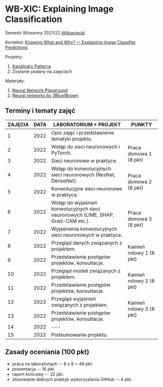 # WB-XIC: Explaining Image Classification

Semestr Wiosenny 2021/22 [@hbaniecki](https://github.com/hbaniecki)

Kontekst: [Knowing What and Why? — Explaining Image Classifier Predictions](https://towardsdatascience.com/knowing-what-and-why-explaining-image-classifier-predictions-680a15043bad)

Projekty:
1. [Kandinsky Patterns](https://www.sciencedirect.com/science/article/pii/S0004370221000977)
2. Zostanie podany na zajęciach

Materiały:
1. [Neural Network Playground](https://playground.tensorflow.org)
2. [Neural networks by 3Blue1Brown](https://www.youtube.com/playlist?list=PLZHQObOWTQDNU6R1_67000Dx_ZCJB-3pi)

## Terminy i tematy zajęć 

<table>
<thead>
  <tr>
    <th>ZAJĘCIA</th>
    <th>DATA</th>
    <th>LABORATORIUM + PROJEKT</th>
    <th>PUNKTY</th>
  </tr>
</thead>
<tbody>
  <tr>
    <td>1</td>
    <td>2022</td>
    <td>Opis zajęć i przedstawienie tematyki projektu.</td>
    <td></td>
  </tr>
    <td>2</td>
    <td>2022</td>
    <td>Wstęp do sieci neuronowych i PyTorch.</td>
    <td rowspan="2">Praca domowa 1 (8 pkt)</td>
  </tr>
    <tr>
    <td>3</td>
    <td>2022</td>
    <td>Sieci neuronowe w praktyce.</td>
  </tr>
  <tr>
  <tr>
    <td>4</td>
    <td>2022</td>
    <td>Wstęp do konwolucyjnych sieci neuronowych (ResNet, DenseNet).</td>
	<td rowspan="2">Praca domowa 2 (8 pkt)</td>
  </tr>
  <tr>
    <td>5</td>
    <td>2022</td>
    <td>Konwolucyjne sieci neuronowe w praktyce.</td>
  </tr>
  <tr>
  <tr>
    <td>6</td>
    <td>2022</td>
    <td>Wstęp do wyjaśnień konwolucyjnych sieci neuronowych (LIME, SHAP, Grad-CAM etc.).</td>
	<td rowspan="2">Praca domowa 3 (8 pkt)</td>
  </tr>
  <tr>
    <td>7</td>
    <td>2022</td>
    <td>Wyjaśnienia konwolucyjnych sieci neuronowych w praktyce.</td>
  </tr>
  <tr>
    <td>8</td>
    <td>2022</td>
    <td>Przegląd danych związanych z projektem.</td>
    <td rowspan="2">Kamień milowy 1 (8 pkt)</td>
  </tr>
  <tr>
    <td>9</td>
    <td>2022</td>
    <td>Przedstawienie postępów projektów, konsultacje.</td>
  </tr>
  <tr>
    <td>10</td>
    <td>2022</td>
    <td>Przegląd modeli związanych z projektem.</td>
    <td rowspan="2">Kamień milowy 2 (8 pkt)</td>
  </tr>
  <tr>
    <td>11</td>
    <td>2022</td>
    <td>Przedstawienie postępów projektów, konsultacje.</td>
  </tr>
  <tr>
    <td>12</td>
    <td>2022</td>
    <td>Przegląd wyjaśnień związanych z projektem.</td>
    <td rowspan="2">Kamień milowy 3 (8 pkt)</td>
  </tr>
  <tr>
    <td>13</td>
    <td>2022</td>
    <td>Przedstawienie postępów projektów, konsultacje.</td>
  </tr>
  <tr>
    <td>14</td>
    <td>2022</td>
    <td>---</td>
    <td></td>
  </tr>

  <tr>
    <td>15</td>
    <td>2022</td>
    <td>Podsumowanie projektu.</td>
    <td></td>
  </tr>
</tbody>
</table>

## Zasady oceniania (100 pkt)
-   praca na laboratoriach -- 6 x 8 = 48 pkt.
-   prezentacja -- 16 pkt.
-   raport końcowy -- 32 pkt.
-   stosowanie dobrych praktyk wykorzystania GitHub -- 4 pkt.